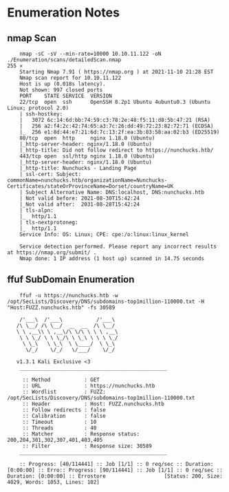# Enumeration Notes

## nmap Scan

		nmap -sC -sV --min-rate=10000 10.10.11.122 -oN ./Enumeration/scans/detailedScan.nmap                                                                255 ⨯
		Starting Nmap 7.91 ( https://nmap.org ) at 2021-11-10 21:28 EST
		Nmap scan report for 10.10.11.122
		Host is up (0.018s latency).
		Not shown: 997 closed ports
		PORT    STATE SERVICE  VERSION
		22/tcp  open  ssh      OpenSSH 8.2p1 Ubuntu 4ubuntu0.3 (Ubuntu Linux; protocol 2.0)
		| ssh-hostkey: 
		|   3072 6c:14:6d:bb:74:59:c3:78:2e:48:f5:11:d8:5b:47:21 (RSA)
		|   256 a2:f4:2c:42:74:65:a3:7c:26:dd:49:72:23:82:72:71 (ECDSA)
		|_  256 e1:8d:44:e7:21:6d:7c:13:2f:ea:3b:83:58:aa:02:b3 (ED25519)
		80/tcp  open  http     nginx 1.18.0 (Ubuntu)
		|_http-server-header: nginx/1.18.0 (Ubuntu)
		|_http-title: Did not follow redirect to https://nunchucks.htb/
		443/tcp open  ssl/http nginx 1.18.0 (Ubuntu)
		|_http-server-header: nginx/1.18.0 (Ubuntu)
		|_http-title: Nunchucks - Landing Page
		| ssl-cert: Subject: commonName=nunchucks.htb/organizationName=Nunchucks-Certificates/stateOrProvinceName=Dorset/countryName=UK
		| Subject Alternative Name: DNS:localhost, DNS:nunchucks.htb
		| Not valid before: 2021-08-30T15:42:24
		|_Not valid after:  2031-08-28T15:42:24
		| tls-alpn: 
		|_  http/1.1
		| tls-nextprotoneg: 
		|_  http/1.1
		Service Info: OS: Linux; CPE: cpe:/o:linux:linux_kernel

		Service detection performed. Please report any incorrect results at https://nmap.org/submit/ .
		Nmap done: 1 IP address (1 host up) scanned in 14.75 seconds
		
		
## ffuf SubDomain Enumeration
		
		ffuf -u https://nunchucks.htb -w /opt/SecLists/Discovery/DNS/subdomains-top1million-110000.txt -H "Host:FUZZ.nunchucks.htb" -fs 30589

        /'___\  /'___\           /'___\       
       /\ \__/ /\ \__/  __  __  /\ \__/       
       \ \ ,__\\ \ ,__\/\ \/\ \ \ \ ,__\      
        \ \ \_/ \ \ \_/\ \ \_\ \ \ \ \_/      
         \ \_\   \ \_\  \ \____/  \ \_\       
          \/_/    \/_/   \/___/    \/_/       

       v1.3.1 Kali Exclusive <3
		________________________________________________

		 :: Method           : GET
		 :: URL              : https://nunchucks.htb
		 :: Wordlist         : FUZZ: /opt/SecLists/Discovery/DNS/subdomains-top1million-110000.txt
		 :: Header           : Host: FUZZ.nunchucks.htb
		 :: Follow redirects : false
		 :: Calibration      : false
		 :: Timeout          : 10
		 :: Threads          : 40
		 :: Matcher          : Response status: 200,204,301,302,307,401,403,405
		 :: Filter           : Response size: 30589
		________________________________________________

		:: Progress: [40/114441] :: Job [1/1] :: 0 req/sec :: Duration: [0:00:00] :: Erro:: Progress: [90/114441] :: Job [1/1] :: 0 req/sec :: Duration: [0:00:00] :: Errostore                   [Status: 200, Size: 4029, Words: 1053, Lines: 102]
		
		
		